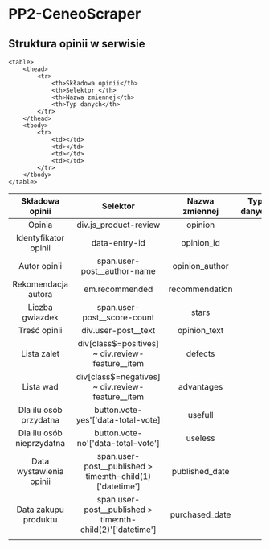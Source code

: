 # PP2-CeneoScraper

## Struktura opinii w serwisie
    <table>
        <thead>
            <tr>
                <th>Składowa opinii</th>
                <th>Selektor </th>
                <th>Nazwa zmiennej</th>
                <th>Typ danych</th>
            </tr>
        </thead>
        <tbody>
            <tr>
                <td></td>
                <td></td>
                <td></td>
                <td></td>
            </tr>
        </tbody>
    </table>
| Składowa opinii           |  Selektor                                                  | Nazwa zmiennej  | Typ danych |
|:-------------------------:|:----------------------------------------------------------:|:---------------:|:----------:|
| Opinia                    | div.js_product-review                                      | opinion         |            |
| Identyfikator opinii      | data-entry-id                                              | opinion_id      |            |
| Autor opinii              | span.user-post__author-name                                | opinion_author  |            |
| Rekomendacja autora       | em.recommended                                             | recommendation  |            |
| Liczba gwiazdek           | span.user-post__score-count                                | stars           |            |
| Treść opinii              | div.user-post__text                                        | opinion_text    |            |
| Lista zalet               | div[class$=positives] ~ div.review-feature__item           | defects         |            |
| Lista wad                 | div[class$=negatives] ~ div.review-feature__item           | advantages      |            |
| Dla ilu osób przydatna    | button.vote-yes'['data-total-vote]                         | usefull         |            |
| Dla ilu osób nieprzydatna | button.vote-no'['data-total-vote']                         | useless         |            |
| Data wystawienia opinii   | span.user-post__published > time:nth-child(1)['datetime']  | published_date  |            |
| Data zakupu produktu      | span.user-post__published > time:nth-child(2)'['datetime'] | purchased_date  |            |
|                           |                                                            |                 |            |


